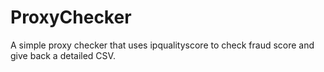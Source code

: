 # ProxyChecker
A simple proxy checker that uses ipqualityscore to check fraud score and give back a detailed CSV.
